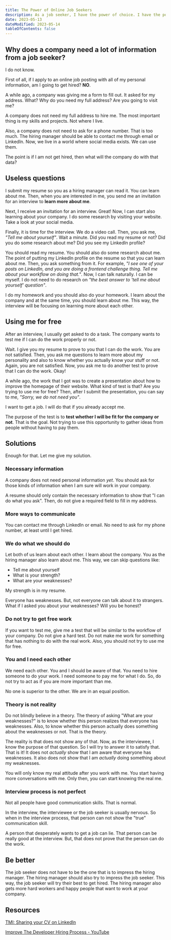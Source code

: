 ```yaml
---
title: The Power of Online Job Seekers
description: As a job seeker, I have the power of choice. I have the power to control what information I give them. I have the power to accept or reject the offer. Not just the hiring manager who has the power.
date: 2023-05-13
dateModified: 2023-05-14
tableOfContents: false
---
```


## Why does a company need a lot of information from a job seeker?

I do not know.

First of all, if I apply to an online job posting with all of my personal information, am I going to get hired? **NO**.

A while ago, a company was giving me a form to fill out. It asked for my address. What? Why do you need my full address? Are you going to visit me?

A company does not need my full address to hire me. The most important thing is my skills and projects. Not where I live.

Also, a company does not need to ask for a phone number. That is too much. The hiring manager should be able to contact me through email or LinkedIn. Now, we live in a world where social media exists. We can use them.

The point is if I am not get hired, then what will the company do with that data?

## Useless questions

I submit my resume so you as a hiring manager can read it. You can learn about me. Then, when you are interested in me, you send me an invitation for an interview to **learn more about me**.

Next, I receive an invitation for an interview. Great! Now, I can start also learning about your company. I do some research by visiting your website. Take a look at your social media.

Finally, it is time for the interview. We do a video call. Then, you ask me, *"Tell me about yourself"*. Wait a minute. Did you read my resume or not? Did you do some research about me? Did you see my LinkedIn profile?

You should read my resume. You should also do some research about me. The point of putting my LinkedIn profile on the resume so that you can learn about me. Then, you ask something from it. For example, *"I see one of your posts on LinkedIn, and you are doing a frontend challenge thing. Tell me about your workflow on doing that."*. Now, I can talk naturally. I can be myself. I do not need to do research on *"the best answer to 'tell me about yourself' question"*.

I do my homework and you should also do your homework. I learn about the company and at the same time, you should learn about me. This way, the interview will be focusing on learning more about each other.

## Using me for free

After an interview, I usually get asked to do a task. The company wants to test me if I can do the work properly or not.

Wait. I give you my resume to prove to you that I can do the work. You are not satisfied. Then, you ask me questions to learn more about my personality and also to know whether you actually know your stuff or not. Again, you are not satisfied. Now, you ask me to do another test to prove that I can do the work. Okay!

A while ago, the work that I got was to create a presentation about how to improve the homepage of their website. What kind of test is that? Are you trying to use me for free? Then, after I submit the presentation, you can say to me, *"Sorry, we do not need you"*.

I want to get a job. I will do that if you already accept me.

The purpose of the test is to **test whether I will be fit for the company or not**. That is the goal. Not trying to use this opportunity to gather ideas from people without having to pay them.

## Solutions

Enough for that. Let me give my solution.

### Necessary information

A company does not need personal information *yet*. You should ask for those kinds of information when I am sure will work in your company.

A resume should only contain the necessary information to show that "I can do what you ask". Then, do not give a required field to fill in my address.

### More ways to communicate

You can contact me through LinkedIn or email. No need to ask for my phone number, at least until I get hired.

### We do what we should do

Let both of us learn about each other. I learn about the company. You as the hiring manager also learn about me. This way, we can skip questions like:

- Tell me about yourself
- What is your strength?
- What are your weaknesses?

My strength is in my resume.

Everyone has weaknesses. But, not everyone can talk about it to strangers. What if I asked you about your weaknesses? Will you be honest?

### Do not try to get free work

If you want to test me, give me a test that will be similar to the workflow of your company. Do not give a hard test. Do not make me work for something that has nothing to do with the real work. Also, you should not try to use me for free.

### You and I need each other

We need each other. You and I should be aware of that. You need to hire someone to do your work. I need someone to pay me for what I do. So, do not try to act as if you are more important than me.

No one is superior to the other. We are in an equal position.

### Theory is not reality

Do not blindly believe in a theory. The theory of asking "What are your weaknesses?" is to know whether this person realizes that everyone has weaknesses. Also, to know whether this person actually does something about the weaknesses or not. That is the theory.

The reality is that does not show any of that. Now, as the interviewee, I know the purpose of that question. So I will try to answer it to satisfy that. That is it! It does not *actually* show that I am aware that everyone has weaknesses. It also does not show that I am *actually* doing something about my weaknesses.

You will only know my real attitude after you work with me. You start having more conversations with me. Only then, you can start knowing the real me.

### Interview process is not perfect

Not all people have good communication skills. That is normal.

In the interview, the interviewee or the job seeker is usually nervous. So when in the interview process, that person can not show the "true" communication skill.

A person that desperately wants to get a job can lie. That person can be really good at the interview. But, that does not prove that the person can do the work.

## Be better

The job seeker does not have to be the one that is to impress the hiring manager. The hiring manager should also try to impress the job seeker. This way, the job seeker will try their best to get hired. The hiring manager also gets more hard workers and happy people that want to work at your company.

## Resources

[TMI: Sharing your CV on LinkedIn](https://bbbhltz.codeberg.page/2023/01/tmi-sharing-your-cv-on-linkedin/)

[Improve The Developer Hiring Process - YouTube](https://www.youtube.com/watch?v=t3w7OCDbmnc)
